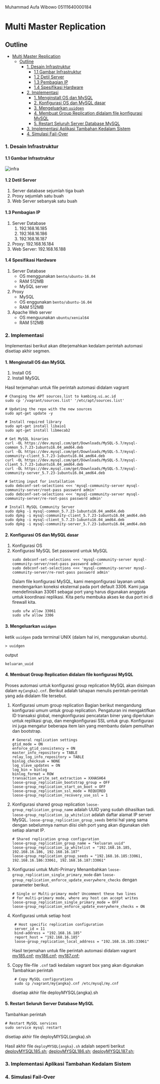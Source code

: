 Muhammad Aufa Wibowo
05111640000184
# Multi Master Replication
## Outline
- [Multi Master Replication](#multi-master-replication)
  - [Outline](#outline)
    - [1. Desain Infrastruktur](#1-desain-infrastruktur)
      - [1.1 Gambar Infrastruktur](#11-gambar-infrastruktur)
      - [1.2 Detil Server](#12-detil-server)
      - [1.3 Pembagian IP](#13-pembagian-ip)
      - [1.4 Spesifikasi Hardware](#14-spesifikasi-hardware)
    - [2. Implementasi](#2-implementasi)
      - [1. Menginstall OS dan MySQL](#1-menginstall-os-dan-mysql)
      - [2. Konfigurasi OS dan MySQL dasar](#2-konfigurasi-os-dan-mysql-dasar)
      - [3. Mengeluarkan `uuidgen`](#3-mengeluarkan-uuidgen)
      - [4. Membuat Group Replication didalam file konfigurasi MySQL](#4-membuat-group-replication-didalam-file-konfigurasi-mysql)
      - [5. Restart Seluruh Server Database MySQL](#5-restart-seluruh-server-database-mysql)
    - [3. Implementasi Aplikasi Tambahan Kedalam Sistem](#3-implementasi-aplikasi-tambahan-kedalam-sistem)
    - [4. Simulasi Fail-Over](#4-simulasi-fail-over)

###  1. Desain Infrastruktur
#### 1.1 Gambar Infrastruktur
![infra](img/diagram.png)
#### 1.2 Detil Server
1. Server database sejumlah tiga buah
2. Proxy sejumlah satu buah
3. Web Server sebanyak satu buah
#### 1.3 Pembagian IP
1. Server Database
   1. 192.168.16.185
   2. 192.168.16.186
   3. 192.168.16.187
2. Proxy: 192.168.16.184
3. Web Server: 192.168.16.188
#### 1.4 Spesifikasi Hardware
   1. Server Database
       - OS menggunakan `bento/ubuntu-16.04`
       - RAM 512MB
       - MySQL server
   2. Proxy
       - MySQL
       - OS enggunakan `bento/ubuntu-16.04`
       - RAM 512MB
   3. Apache Web server
       - OS menguunakan `ubuntu/xenial64`
       - RAM 512MB
### 2. Implementasi 
Implementasi berikut akan diterjemahkan kedalam perintah automasi disetiap akhir segmen.
#### 1. Menginstall OS dan MySQL
   1. Install OS
   2. Install MySQL 

Hasil terjemahan untuk file perintah automasi didalam vagrant
```
# Changing the APT sources.list to kambing.ui.ac.id
sudo cp '/vagrant/sources.list' '/etc/apt/sources.list'

# Updating the repo with the new sources
sudo apt-get update -y

# Install required library
sudo apt-get install libaio1
sudo apt-get install libmecab2

# Get MySQL binaries
curl -OL https://dev.mysql.com/get/Downloads/MySQL-5.7/mysql-common_5.7.23-1ubuntu16.04_amd64.deb
curl -OL https://dev.mysql.com/get/Downloads/MySQL-5.7/mysql-community-client_5.7.23-1ubuntu16.04_amd64.deb
curl -OL https://dev.mysql.com/get/Downloads/MySQL-5.7/mysql-client_5.7.23-1ubuntu16.04_amd64.deb
curl -OL https://dev.mysql.com/get/Downloads/MySQL-5.7/mysql-community-server_5.7.23-1ubuntu16.04_amd64.deb

# Setting input for installation
sudo debconf-set-selections <<< 'mysql-community-server mysql-community-server/root-pass password admin'
sudo debconf-set-selections <<< 'mysql-community-server mysql-community-server/re-root-pass password admin'

# Install MySQL Community Server
sudo dpkg -i mysql-common_5.7.23-1ubuntu16.04_amd64.deb
sudo dpkg -i mysql-community-client_5.7.23-1ubuntu16.04_amd64.deb
sudo dpkg -i mysql-client_5.7.23-1ubuntu16.04_amd64.deb
sudo dpkg -i mysql-community-server_5.7.23-1ubuntu16.04_amd64.deb
```
#### 2. Konfigurasi OS dan MySQL dasar
1. Konfigurasi OS
2. Konfigurasi MySQL
    Set password untuk MySQL
    ```
    sudo debconf-set-selections <<< 'mysql-community-server mysql-community-server/root-pass password admin'
    sudo debconf-set-selections <<< 'mysql-community-server mysql-community-server/re-root-pass password admin'
    ```
    Dalam file konfigurasi MySQL, kami mengonfigurasi layanan untuk mendengarkan koneksi eksternal pada port default 3306. Kami juga mendefinisikan 33061 sebagai port yang harus digunakan anggota untuk koordinasi replikasi.
    Kita perlu membuka akses ke dua port ini di firewall kita.
    ```
    sudo ufw allow 33061
    sudo ufw allow 3306
    ```
#### 3. Mengeluarkan `uuidgen` 
ketik `uuidgen` pada terminal UNIX (dalam hal ini, menggunakan ubuntu).
```
> uuidgen
```
output
```
keluaran_uuid
```
#### 4. Membuat Group Replication didalam file konfigurasi MySQL
Proses automasi untuk konfigurasi group replication MySQL akan disimpan dalam `my{angka}.cnf`. Berikut adalah tahapan menulis perintah-perintah yang ada didalam file tersebut.
1. Konfigurasi umum group replication
    Bagian berikut mengandung konfigurasi umum untuk group replication. Pengaturan ini mengaktifkan ID transaksi global, mengkonfigurasi pencatatan biner yang diperlukan untuk replikasi grup, dan mengkonfigurasi SSL untuk grup. Konfigurasi ini juga mengatur beberapa item lain yang membantu dalam pemulihan dan bootstrap.
    ```
    # General replication settings
    gtid_mode = ON
    enforce_gtid_consistency = ON
    master_info_repository = TABLE
    relay_log_info_repository = TABLE
    binlog_checksum = NONE
    log_slave_updates = ON
    log_bin = binlog
    binlog_format = ROW
    transaction_write_set_extraction = XXHASH64
    loose-group_replication_bootstrap_group = OFF
    loose-group_replication_start_on_boot = OFF
    loose-group_replication_ssl_mode = REQUIRED
    loose-group_replication_recovery_use_ssl = 1
    ```
2. Konfigurasi shared group replication
    `loose-group_replication_group_name` adalah UUID yang sudah dihasilkan tadi. `loose-group_replication_ip_whitelist` adalah daftar alamat IP server MySQL. `loose-group_replication_group_seeds` berisi hal yang sama dengan sebelumnya namun diisi oleh port yang akan digunakan oleh setiap alamat IP. 
    ```
    # Shared replication group configuration
    loose-group_replication_group_name = "keluaran_uuid"
    loose-group_replication_ip_whitelist = "192.168.16.185, 192.168.16.186, 192.168.16.187"
    loose-group_replication_group_seeds = "192.168.16.185:33061, 192.168.16.186:33061, 192.168.16.187:33061"
    ```
3. Konfigurasi untuk Multi-Primary 
    Menambahkan `loose-group_replication_single_primary_mode` dan `loose-group_replication_enforce_update_everywhere_checks` dengan parameter berikut.
    ```
    # Single or Multi-primary mode? Uncomment these two lines
    # for multi-primary mode, where any host can accept writes
    loose-group_replication_single_primary_mode = OFF
    loose-group_replication_enforce_update_everywhere_checks = ON
    ```
4. Konfigurasi untuk setiap host
   

   ```
    # Host specific replication configuration
    server_id = 11
    bind-address = "192.168.16.185"
    report_host = "192.168.16.185"
    loose-group_replication_local_address = "192.168.16.185:33061"
   ```
    Hasil terjemahan untuk file perintah automasi didalam vagrant
    [my185.cnf](https://github.com/aufawibowo/multi-master-replication/blob/master/my185.cnf);
    [my186.cnf](https://github.com/aufawibowo/multi-master-replication/blob/master/my186.cnf);
    [my187.cnf](https://github.com/aufawibowo/multi-master-replication/blob/master/my187.cnf);

5. Copy file-file `.cnf` tadi kedalam vagrant box yang akan digunakan
   Tambahkan perintah
   ```
    # Copy MySQL configurations
    sudo cp /vagrant/my{angka}.cnf /etc/mysql/my.cnf
   ```
   disetiap akhir file deployMYSQL{angka}.sh
    
#### 5. Restart Seluruh Server Database MySQL
Tambahkan perintah
```
# Restart MySQL services
sudo service mysql restart
```
disetiap akhir file deployMYSQL{angka}.sh

Hasil akhir file `deployMYSQL{angka}.sh` adalah seperti berikut
[deployMYSQL185.sh](https://github.com/aufawibowo/multi-master-replication/blob/master/deployMYSQL185.sh);
[deployMYSQL186.sh](https://github.com/aufawibowo/multi-master-replication/blob/master/deployMYSQL186.sh);
[deployMYSQL187.sh](https://github.com/aufawibowo/multi-master-replication/blob/master/deployMYSQL187.sh);

### 3. Implementasi Aplikasi Tambahan Kedalam Sistem
### 4. Simulasi Fail-Over